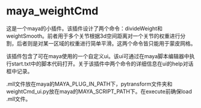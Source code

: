 # maya_weightCmd
这是一个maya的小插件。该插件设计了两个命令：divideWeight和weightSmooth。前者用于多个关节根据3d空间距离对一个关节的权重进行分割，后者则是对某一区域的权重进行简单平滑。这两个命令皆只能用于蒙皮网格。

该插件包含了可在maya使用的一个自定义ui。该ui可通过在maya脚本编辑器中执行start.txt中的脚本代码打开。关于该插件中两个命令的详细信息在ui的help对话框中记录。

.mll文件放在maya的MAYA_PLUG_IN_PATH下，pytransform文件夹和weightCmd_ui.py放在maya的MAYA_SCRIPT_PATH下。在execute前确保load .mll文件。
